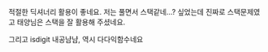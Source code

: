 적절한 딕셔너리 활용이 좋네요. 
저는 풀면서 스택같네...? 싶었는데 진짜로 스택문제였고 태양님은 스택을 잘 활용해 주셨네요.

그리고 isdigit 내공냠냠, 역시 다다익함수네요